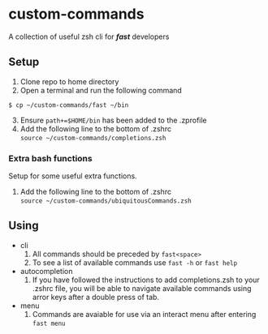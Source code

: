 # custom-commands
A collection of useful zsh cli for ***fast*** developers

## Setup
1. Clone repo to home directory
2. Open a terminal and run the following command
```
$ cp ~/custom-commands/fast ~/bin
```
3. Ensure ```path+=$HOME/bin``` has been added to the .zprofile
4. Add the following line to the bottom of .zshrc  
```source ~/custom-commands/completions.zsh```

### Extra bash functions
Setup for some useful extra functions.
1. Add the following line to the bottom of .zshrc  
```source ~/custom-commands/ubiquitousCommands.zsh```

## Using
- cli
    1. All commands should be preceded by ```fast<space>```
    2. To see a list of available commands use ```fast -h``` or ```fast help```
- autocompletion
    1. If you have followed the instructions to add completions.zsh to your .zshrc file, you will be able to navigate available commands using arror keys after a double press of tab.
- menu
    1. Commands are avaiable for use via an interact menu after entering ```fast menu```
